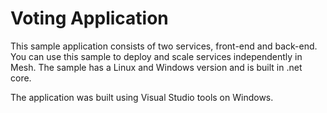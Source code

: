 # Voting Application

This sample application consists of two services, front-end and back-end. You can use this sample to deploy and scale services independently in Mesh. The sample has a Linux and Windows version and is built in .net core.

The application was built using Visual Studio tools on Windows.